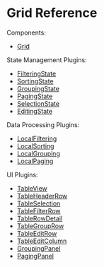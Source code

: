 # Grid Reference

Components:

- [Grid](grid.md)

State Management Plugins:

- [FilteringState](filtering-state.md)
- [SortingState](sorting-state.md)
- [GroupingState](grouping-state.md)
- [PagingState](paging-state.md)
- [SelectionState](selection-state.md)
- [EditingState](editing-state.md)

Data Processing Plugins:

- [LocalFiltering](local-filtering.md)
- [LocalSorting](local-sorting.md)
- [LocalGrouping](local-grouping.md)
- [LocalPaging](local-paging.md)

UI Plugins:

- [TableView](table-view.md)
- [TableHeaderRow](table-header-row.md)
- [TableSelection](table-selection.md)
- [TableFilterRow](table-filter-row.md)
- [TableRowDetail](table-row-detail.md)
- [TableGroupRow](table-group-row.md)
- [TableEditRow](table-edit-row.md)
- [TableEditColumn](table-edit-column.md)
- [GroupingPanel](grouping-panel.md)
- [PagingPanel](paging-panel.md)
